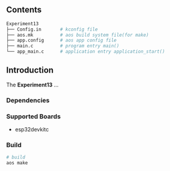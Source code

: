 ## Contents

```sh
Experiment13
├── Config.in       # kconfig file
├── aos.mk          # aos build system file(for make)
├── app.config      # aos app config file
├── main.c          # program entry main()
└── app_main.c      # application entry application_start()
```

## Introduction

The **Experiment13** ...

### Dependencies

### Supported Boards

- esp32devkitc

### Build

```sh
# build
aos make
```
